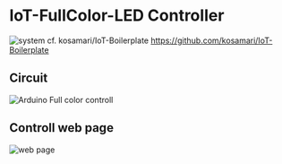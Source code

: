# IoT-FullColor-LED Controller
![system](https://cloud.githubusercontent.com/assets/4581495/10714262/21408514-7abc-11e5-8edd-b750a590b76b.jpg)
cf. kosamari/IoT-Boilerplate <https://github.com/kosamari/IoT-Boilerplate>

## Circuit
![Arduino Full color controll](http://make.kosakalab.com/.blog/wp-content/uploads/2016/01/arduino-uno-rgb-led_bb.png)

## Controll web page
![web page](http://make.kosakalab.com/.blog/wp-content/uploads/2016/01/IoT_full_color.png)



